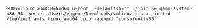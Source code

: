 `GOOS=linux GOARCH=amd64 u-root  -defaultsh="" ./init && qemu-system-x86_64 -kernel /Users/eugene/Downloads/vmlinuz-linux -initrd /tmp/initramfs.linux_amd64.cpio -append "console=ttyS0"`